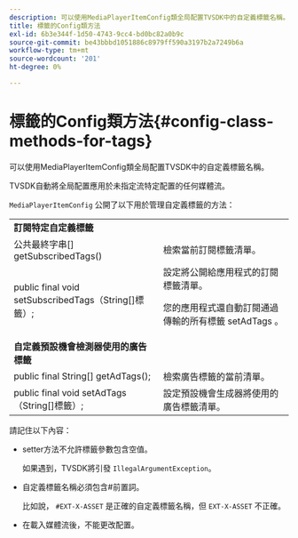 ```yaml
---
description: 可以使用MediaPlayerItemConfig類全局配置TVSDK中的自定義標籤名稱。
title: 標籤的Config類方法
exl-id: 6b3e344f-1d50-4743-9cc4-bd0bc82a0b9c
source-git-commit: be43bbbd1051886c8979ff590a3197b2a7249b6a
workflow-type: tm+mt
source-wordcount: '201'
ht-degree: 0%

---
```


# 標籤的Config類方法{#config-class-methods-for-tags}

可以使用MediaPlayerItemConfig類全局配置TVSDK中的自定義標籤名稱。

TVSDK自動將全局配置應用於未指定流特定配置的任何媒體流。

`MediaPlayerItemConfig` 公開了以下用於管理自定義標籤的方法：

<table id="table_B37A6C75270D47BC99258F2884AD6905"> 
 <tbody> 
  <tr> 
   <td colname="col1"> <b>訂閱特定自定義標籤</b> </td> 
   <td colname="col2"> </td> 
  </tr> 
  <tr> 
   <td colname="col1"> <span class="codeph"> 公共最終字串[] getSubscribedTags() </span> </td> 
   <td colname="col2"> 檢索當前訂閱標籤清單。 </td> 
  </tr> 
  <tr> 
   <td colname="col1"> <span class="codeph"> public final void setSubscribedTags（String[]標籤）; </span> </td> 
   <td colname="col2"> 設定將公開給應用程式的訂閱標籤清單。 <p>您的應用程式還自動訂閱通過傳輸的所有標籤 <span class="codeph"> setAdTags </span>。 </p> </td> 
  </tr> 
  <tr> 
   <td colname="col1"> <b>自定義預設機會檢測器使用的廣告標籤</b> </td> 
   <td colname="col2"> </td> 
  </tr> 
  <tr> 
   <td colname="col1"> <span class="codeph"> public final String[] getAdTags(); </span> </td> 
   <td colname="col2"> 檢索廣告標籤的當前清單。 </td> 
  </tr> 
  <tr> 
   <td colname="col1"> <span class="codeph"> public final void setAdTags（String[]標籤）; </span> </td> 
   <td colname="col2"> 設定預設機會生成器將使用的廣告標籤清單。 </td> 
  </tr> 
 </tbody> 
</table>

請記住以下內容：

* setter方法不允許標籤參數包含空值。

   如果遇到，TVSDK將引發 `IllegalArgumentException`。
* 自定義標籤名稱必須包含#前置詞。

   比如說， `#EXT-X-ASSET` 是正確的自定義標籤名稱，但 `EXT-X-ASSET` 不正確。
* 在載入媒體流後，不能更改配置。

